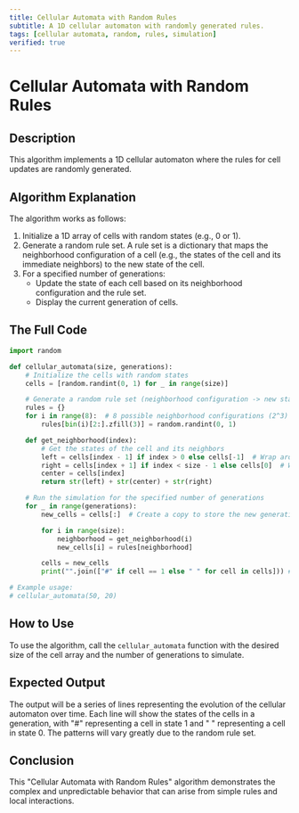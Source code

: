 ```yaml
---
title: Cellular Automata with Random Rules
subtitle: A 1D cellular automaton with randomly generated rules.
tags: [cellular automata, random, rules, simulation]
verified: true
---
```

# Cellular Automata with Random Rules

##  Description

This algorithm implements a 1D cellular automaton where the rules for cell updates are randomly generated.

## Algorithm Explanation

The algorithm works as follows:

1.  Initialize a 1D array of cells with random states (e.g., 0 or 1).
2.  Generate a random rule set. A rule set is a dictionary that maps the neighborhood configuration of a cell (e.g., the states of the cell and its immediate neighbors) to the new state of the cell.
3.  For a specified number of generations:
    *   Update the state of each cell based on its neighborhood configuration and the rule set.
    *   Display the current generation of cells.

## The Full Code

```python
import random

def cellular_automata(size, generations):
    # Initialize the cells with random states
    cells = [random.randint(0, 1) for _ in range(size)]

    # Generate a random rule set (neighborhood configuration -> new state)
    rules = {}
    for i in range(8):  # 8 possible neighborhood configurations (2^3)
        rules[bin(i)[2:].zfill(3)] = random.randint(0, 1)

    def get_neighborhood(index):
        # Get the states of the cell and its neighbors
        left = cells[index - 1] if index > 0 else cells[-1]  # Wrap around
        right = cells[index + 1] if index < size - 1 else cells[0]  # Wrap around
        center = cells[index]
        return str(left) + str(center) + str(right)

    # Run the simulation for the specified number of generations
    for _ in range(generations):
        new_cells = cells[:]  # Create a copy to store the new generation

        for i in range(size):
            neighborhood = get_neighborhood(i)
            new_cells[i] = rules[neighborhood]

        cells = new_cells
        print("".join(["#" if cell == 1 else " " for cell in cells])) # Display the generation

# Example usage:
# cellular_automata(50, 20)
```

## How to Use

To use the algorithm, call the `cellular_automata` function with the desired size of the cell array and the number of generations to simulate.

## Expected Output

The output will be a series of lines representing the evolution of the cellular automaton over time. Each line will show the states of the cells in a generation, with "#" representing a cell in state 1 and " " representing a cell in state 0. The patterns will vary greatly due to the random rule set.

## Conclusion

This "Cellular Automata with Random Rules" algorithm demonstrates the complex and unpredictable behavior that can arise from simple rules and local interactions.
